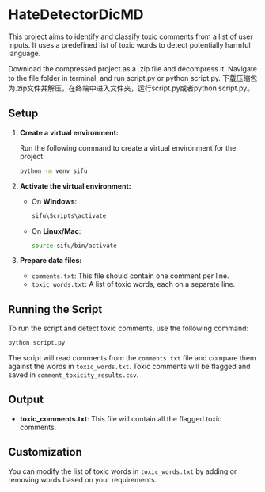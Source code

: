 # HateDetectorDicMD
This project aims to identify and classify toxic comments from a list of user inputs. It uses a predefined list of toxic words to detect potentially harmful language.

Download the compressed project as a .zip file and decompress it. Navigate to the file folder in terminal, and run script.py or python script.py.
下载压缩包为.zip文件并解压，在终端中进入文件夹，运行script.py或者python script.py。


## Setup

1. **Create a virtual environment:**

   Run the following command to create a virtual environment for the project:

   ```bash
   python -m venv sifu
   ```

2. **Activate the virtual environment:**

   - On **Windows**:
     ```bash
     sifu\Scripts\activate
     ```
   - On **Linux/Mac**:
     ```bash
     source sifu/bin/activate
     ```

3. **Prepare data files:**

   - `comments.txt`: This file should contain one comment per line.
   - `toxic_words.txt`: A list of toxic words, each on a separate line.

## Running the Script

To run the script and detect toxic comments, use the following command:

```bash
python script.py
```

The script will read comments from the `comments.txt` file and compare them against the words in `toxic_words.txt`. Toxic comments will be flagged and saved in `comment_toxicity_results.csv`.

## Output

- **toxic_comments.txt**: This file will contain all the flagged toxic comments.

## Customization

You can modify the list of toxic words in `toxic_words.txt` by adding or removing words based on your requirements.
